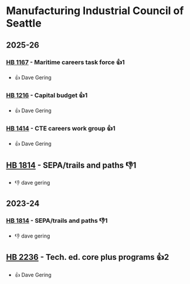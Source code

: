# Manufacturing Industrial Council of Seattle
## 2025-26

### [HB 1167](/bill/2025-26/hb/1167/) - Maritime careers task force 👍1  
* 👍 Dave Gering

### [HB 1216](/bill/2025-26/hb/1216/) - Capital budget 👍1  
* 👍 Dave Gering

### [HB 1414](/bill/2025-26/hb/1414/) - CTE careers work group 👍1  
* 👍 Dave Gering

## [HB 1814](/bill/2025-26/hb/1814/) - SEPA/trails and paths  👎1 
* 👎 dave gering

## 2023-24

### [HB 1814](/bill/2023-24/hb/1814/) - SEPA/trails and paths  👎1 
* 👎 dave gering

## [HB 2236](/bill/2023-24/hb/2236/) - Tech. ed. core plus programs 👍2  
* 👍 Dave Gering
